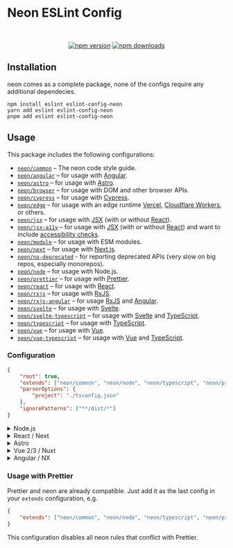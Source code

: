 # Neon ESLint Config

<div align="center">
	<br />
	<p>
		<a href="https://www.npmjs.com/package/eslint-config-neon"><img src="https://img.shields.io/npm/v/eslint-config-neon.svg?maxAge=3600" alt="npm version" /></a>
		<a href="https://www.npmjs.com/package/eslint-config-neon"><img src="https://img.shields.io/npm/dt/eslint-config-neon.svg?maxAge=3600" alt="npm downloads" /></a>
	</p>
</div>

## Installation

neon comes as a complete package, none of the configs require any additional dependecies.

```sh-session
npm install eslint eslint-config-neon
yarn add eslint eslint-config-neon
pnpm add eslint eslint-config-neon
```

## Usage

This package includes the following configurations:

- [`neon/common`](./src/common.js) – The neon code style guide.
- [`neon/angular`](./src/angular.js) – for usage with [Angular](https://angular.io/).
- [`neon/astro`](./src/astro.js) – for usage with [Astro](https://astro.build/).
- [`neon/browser`](./src/browser.js) – for usage with DOM and other browser APIs.
- [`neon/cypress`](./src/cypress.js) – for usage with [Cypress](https://cypress.io/).
- [`neon/edge`](./src/edge.js) – for usage with an edge runtime [Vercel](https://vercel.com/blog/introducing-the-edge-runtime), [Cloudflare Workers](https://workers.cloudflare.com/), or others.
- [`neon/jsx`](./src/jsx.js) – for usage with [JSX](https://reactjs.org/docs/introducing-jsx.html) (with or without [React](https://reactjs.org/)).
- [`neon/jsx-a11y`](./src/jsx-a11y.js) – for usage with [JSX](https://facebook.github.io/react/) (with or without [React](https://reactjs.org/)) and want to include [accessibility checks](https://github.com/jsx-eslint/eslint-plugin-jsx-a11y).
- [`neon/module`](./src/module.js) – for usage with ESM modules.
- [`neon/next`](./src/next.js) – for usage with [Next.js](https://nextjs.org/).
- [`neon/no-deprecated`](./src/no-deprecated.js) - for reporting deprecated APIs (very slow on big repos, especially monorepos).
- [`neon/node`](./src/node.js) – for usage with Node.js.
- [`neon/prettier`](./src/prettier.js) – for usage with [Prettier](https://prettier.io/).
- [`neon/react`](./src/react.js) – for usage with [React](https://reactjs.org/).
- [`neon/rxjs`](./src/rxjs.js) – for usage with [RxJS](https://rxjs.dev/).
- [`neon/rxjs-angular`](./src/rxjs-angular.js) – for usage [RxJS](https://rxjs.dev/) and [Angular](https://angular.io/).
- [`neon/svelte`](./src/svelte.js) – for usage with [Svelte](https://svelte.dev/).
- [`neon/svelte-typescript`](./src/svelte-typescript.js) – for usage with [Svelte](https://svelte.dev/) and [TypeScript](http://typescriptlang.org/).
- [`neon/typescript`](./src/typescript.js) – for usage with [TypeScript](http://typescriptlang.org/).
- [`neon/vue`](./src/vue.js) – for usage with [Vue](https://vuejs.org/).
- [`neon/vue-typescript`](./src/vue-typescript.js) – for usage with [Vue](https://vuejs.org/) and [TypeScript](http://typescriptlang.org/).

### Configuration

```json
{
	"root": true,
	"extends": ["neon/common", "neon/node", "neon/typescript", "neon/prettier"],
	"parserOptions": {
		"project": "./tsconfig.json"
	},
	"ignorePatterns": ["**/dist/*"]
}
```

<details>
<summary>Node.js</summary>
<br>

```json
{
	"root": true,
	"root": true,
	"extends": ["neon/common", "neon/node", "neon/typescript", "neon/prettier"],
	"parserOptions": {
		"project": "./tsconfig.json"
	},
	"ignorePatterns": ["**/dist/*"]
}
```

<br>
</details>

<details>
<summary>React / Next</summary>
<br>

React:

```json
{
	"root": true,
	"extends": [
		"neon/common",
		"neon/browser",
		"neon/node",
		"neon/typescript",
		"neon/react",
		"neon/next",
		"neon/edge",
		"neon/prettier"
	],
	"settings": {
		"react": {
			"version": "detect"
		}
	},
	"parserOptions": {
		"project": "./tsconfig.json"
	},
	"ignorePatterns": ["**/dist/*"],
	"rules": {
		"react/react-in-jsx-scope": 0,
		"react/jsx-filename-extension": [1, { "extensions": [".tsx"] }]
	}
}
```

Next:

```json
{
	"root": true,
	"extends": [
		"neon/common",
		"neon/browser",
		"neon/node",
		"neon/typescript",
		"neon/react",
		"neon/next",
		"neon/edge",
		"neon/prettier"
	],
	"settings": {
		"react": {
			"version": "detect"
		}
	},
	"parserOptions": {
		"project": "./tsconfig.json"
	},
	"ignorePatterns": ["**/dist/*"],
	"rules": {
		"react/react-in-jsx-scope": 0,
		"react/jsx-filename-extension": [1, { "extensions": [".tsx"] }]
	}
}
```

<br>
</details>

<details>
<summary>Astro</summary>
<br>

```json
{
	"root": true,
	"extends": [
		"neon/common",
		"neon/browser",
		"neon/node",
		"neon/typescript",
		"neon/react",
		"neon/astro",
		"neon/prettier"
	],
	"settings": {
		"react": {
			"version": "detect"
		}
	},
	"parserOptions": {
		"project": "./tsconfig.json"
	},
	"ignorePatterns": ["**/dist/*"],
	"rules": {
		"react/jsx-filename-extension": [1, { "extensions": [".tsx", ".astro"] }]
	}
}
```

<br>
</details>

<details>
<summary>Vue 2/3 / Nuxt</summary>
<br>

```json
{
	"root": true,
	"extends": [
		"neon/common",
		"neon/browser",
		"neon/node",
		"neon/typescript",
		"neon/vue",
		"neon/vue-typescript",
		"neon/prettier"
	],
	"parserOptions": {
		"project": "./tsconfig.json"
	},
	"ignorePatterns": ["**/dist/*"]
}
```

<br>
</details>

<details>
<summary>Angular / NX</summary>
<br>

```json
{
	"root": true,
	"parserOptions": {
		"project": "./tsconfig.json"
	},
	"ignorePatterns": ["!**/*"],
	"overrides": [
		{
			"files": ["*.ts"],
			"extends": [
				"neon/common",
				"neon/browser",
				"neon/node",
				"neon/typescript",
				"neon/angular",
				"neon/rxjs",
				"neon/rxjs-angular",
				"neon/prettier"
			]
		},
		{
			"files": ["*.html"],
			"extends": ["neon/angular"]
		}
	]
}
```

<br>
</details>

### Usage with Prettier

Prettier and neon are already compatible. Just add it as the last config in your `extends` configuration, e.g.

```json
{
	"extends": ["neon/common", "neon/node", "neon/typescript", "neon/prettier"]
}
```

This configuration disables all neon rules that conflict with Prettier.
